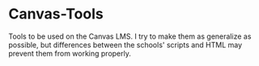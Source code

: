 # Canvas-Tools
Tools to be used on the Canvas LMS. I try to make them as generalize as possible, but differences between the schools' scripts and HTML may prevent them from working properly. 
